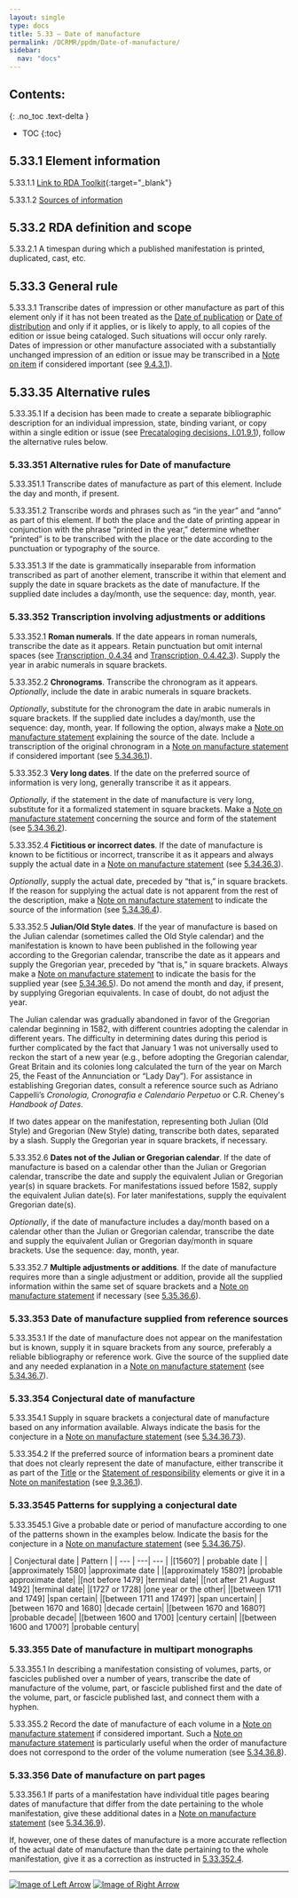 ```yaml
---
layout: single
type: docs
title: 5.33 — Date of manufacture
permalink: /DCRMR/ppdm/Date-of-manufacture/
sidebar:
  nav: "docs"
---
```


## Contents:
{: .no_toc .text-delta }

- TOC
{:toc}

## 5.33.1 Element information

<a name="5.33.1.1">5.33.1.1</a> [Link to RDA Toolkit](https://beta.rdatoolkit.org/Content/Index?externalId=en-US_ala-f6396d3f-6883-3ad2-84f1-d0714cfd42a0){:target="_blank"}

<a name="5.33.1.2">5.33.1.2</a> [Sources of information](/DCRMR/ppdm/#5011-sources-of-information)

## 5.33.2 RDA definition and scope

<a name="5.33.2.1">5.33.2.1</a> A timespan during which a published manifestation is printed, duplicated, cast, etc.

## 5.33.3 General rule

<a name="5.33.3.1">5.33.3.1</a> Transcribe dates of impression or other manufacture as part of this element only if it has not been treated as the [Date of publication](/DCRMR/ppdm/Date-of-publication/) or [Date of distribution](/DCRMR/ppdm/Date-of-distribution/) and only if it applies, or is likely to apply, to all copies of the edition or issue being cataloged. Such situations will occur only rarely. Dates of impression or other manufacture associated with a substantially unchanged impression of an edition or issue may be transcribed in a [Note on item](/DCRMR/additional-notes/Note-on-item/) if considered important (see [9.4.3.1](/DCRMR/additional-notes/Note-on-item/#9.4.3.1)).

## 5.33.35 Alternative rules

<a name="5.33.35.1">5.33.35.1</a> If a decision has been made to create a separate bibliographic description for an individual impression, state, binding variant, or copy within a single edition or issue (see [Precataloging decisions, I.01.9.1](/DCRMR/introduction/#I.01.9.1)), follow the alternative rules below.

### 5.33.351 Alternative rules for Date of manufacture

<a name="5.33.351.1">5.33.351.1</a> Transcribe dates of manufacture as part of this element. Include the day and month, if present.

<a name="5.33.351.2">5.33.351.2</a> Transcribe words and phrases such as “in the year” and “anno” as part of this element. If both the place and the date of printing appear in conjunction with the phrase “printed in the year,” determine whether “printed” is to be transcribed with the place or the date according to the punctuation or typography of the source.

<a name="5.33.351.3">5.33.351.3</a> If the date is grammatically inseparable from information transcribed as part of another element, transcribe it within that element and supply the date in square brackets as the date of manufacture. If the supplied date includes a day/month, use the sequence: day, month, year.

###  5.33.352 Transcription involving adjustments or additions

<a name="5.33.352.1">5.33.352.1</a> **Roman numerals**. If the date appears in roman numerals, transcribe the date as it appears. Retain punctuation but omit internal spaces (see [Transcription, 0.4.34](/DCRMR/general-rules/Transcription/#0434-punctuation-within-roman-numerals) and [Transcription, 0.4.42.3](/DCRMR/general-rules/Transcription/#0.4.42.3)).  Supply the year in arabic numerals in square brackets.

<a name="5.33.352.2">5.33.352.2</a> **Chronograms**. Transcribe the chronogram as it appears. *Optionally*, include the date in arabic numerals in square brackets.

*Optionally*, substitute for the chronogram the date in arabic numerals in square brackets. If the supplied date includes a day/month, use the sequence: day, month, year. If following the option, always make a [Note on manufacture statement](/DCRMR/ppdm/Note-on-manufacture-statement/) explaining the source of the date. Include a transcription of the original chronogram in a [Note on manufacture statement](/DCRMR/ppdm/Note-on-manufacture-statement/) if considered important (see [5.34.36.1](/DCRMR/ppdm/Note-on-manufacture-statement/#5.34.36.1)).

<a name="5.33.352.3">5.33.352.3</a> **Very long dates**. If the date on the preferred source of information is very long, generally transcribe it as it appears. 

*Optionally*, if the statement in the date of manufacture is very long, substitute for it a formalized statement in square brackets. Make a [Note on manufacture statement](/DCRMR/ppdm/Note-on-manufacture-statement/) concerning the source and form of the statement (see [5.34.36.2](/DCRMR/ppdm/Note-on-manufacture-statement/#5.34.36.2)).

<a name="5.33.352.4">5.33.352.4</a> **Fictitious or incorrect dates**. If the date of manufacture is known to be fictitious or incorrect, transcribe it as it appears and always supply the actual date in a [Note on manufacture statement](/DCRMR/ppdm/Note-on-manufacture-statement/) (see [5.34.36.3](/DCRMR/ppdm/Note-on-manufacture-statement/#5.34.36.3)).

*Optionally*, supply the actual date, preceded by “that is,” in square brackets.  If the reason for supplying the actual date is not apparent from the rest of the description, make a [Note on manufacture statement](/DCRMR/ppdm/Note-on-manufacture-statement/) to indicate the source of the information (see [5.34.36.4](/DCRMR/ppdm/Note-on-manufacture-statement/#5.34.36.4)).

<a name="5.33.352.5">5.33.352.5</a> **Julian/Old Style dates**. If the year of manufacture is based on the Julian calendar (sometimes called the Old Style calendar) and the manifestation is known to have been published in the following year according to the Gregorian calendar, transcribe the date as it appears and supply the Gregorian year, preceded by “that is,” in square brackets.  Always make a [Note on manufacture statement](/DCRMR/ppdm/Note-on-manufacture-statement/) to indicate the basis for the supplied year (see [5.34.36.5](/DCRMR/ppdm/Note-on-manufacture-statement/#5.34.36.5)). Do not amend the month and day, if present, by supplying Gregorian equivalents. In case of doubt, do not adjust the year.

The Julian calendar was gradually abandoned in favor of the Gregorian calendar beginning in 1582, with different countries adopting the calendar in different years. The difficulty in determining dates during this period is further complicated by the fact that January 1 was not universally used to reckon the start of a new year (e.g., before adopting the Gregorian calendar, Great Britain and its colonies long calculated the turn of the year on March 25, the Feast of the Annunciation or “Lady Day”). For assistance in establishing Gregorian dates, consult a reference source such as Adriano Cappelli’s *Cronologia, Cronografia e Calendario Perpetuo* or C.R. Cheney's *Handbook of Dates*.

If two dates appear on the manifestation, representing both Julian (Old Style) and Gregorian (New Style) dating, transcribe both dates, separated by a slash. Supply the Gregorian year in square brackets, if necessary.

<a name="5.33.352.6">5.33.352.6</a> **Dates not of the Julian or Gregorian calendar**.  If the date of manufacture is based on a calendar other than the Julian or Gregorian calendar, transcribe the date and supply the equivalent Julian or Gregorian year(s) in square brackets.  For manifestations issued before 1582, supply the equivalent Julian date(s). For later manifestations, supply the equivalent Gregorian date(s).

*Optionally*, if the date of manufacture includes a day/month based on a calendar other than the Julian or Gregorian calendar, transcribe the date and supply the equivalent Julian or Gregorian day/month in square brackets. Use the sequence: day, month, year.

<a name="5.33.352.7">5.33.352.7</a> **Multiple adjustments or additions**. If the date of manufacture requires more than a single adjustment or addition, provide all the supplied information within the same set of square brackets and a [Note on manufacture statement](/DCRMR/ppdm/Note-on-manufacture-statement/) if necessary (see [5.35.36.6](/DCRMR/ppdm/Note-on-manufacture-statement/#5.35.36.6)).

### 5.33.353 Date of manufacture supplied from reference sources

<a name="5.33.353.1">5.33.353.1</a> If the date of manufacture does not appear on the manifestation but is known, supply it in square brackets from any source, preferably a reliable bibliography or reference work. Give the source of the supplied date and any needed explanation in a [Note on manufacture statement](/DCRMR/ppdm/Note-on-manufacture-statement/) (see [5.34.36.7](/DCRMR/ppdm/Note-on-manufacture-statement/#5.34.36.7)).

### 5.33.354 Conjectural date of manufacture

<a name="5.33.354.1">5.33.354.1</a> Supply in square brackets a conjectural date of manufacture based on any information available. Always indicate the basis for the conjecture in a [Note on manufacture statement](/DCRMR/ppdm/Note-on-manufacture-statement/) (see [5.34.36.73](/DCRMR/ppdm/Note-on-manufacture-statement/#5.34.36.73)).

<a name="5.33.354.2">5.33.354.2</a> If the preferred source of information bears a prominent date that does not clearly represent the date of manufacture, either transcribe it as part of the [Title](/DCRMR/title/) or the [Statement of responsibility](/DCRMR/sor/) elements or give it in a [Note on manifestation](/DCRMR/additional-notes/Note-on-manifestation/) (see [9.3.36.1](/DCRMR/additional-notes/Note-on-manifestation/#9.3.36.1)).

### 5.33.3545 Patterns for supplying a conjectural date

<a name="5.33.3545.1">5.33.3545.1</a> Give a probable date or period of manufacture according to one of the patterns shown in the examples below. Indicate the basis for the conjecture in a [Note on manufacture statement](/DCRMR/ppdm/Note-on-manufacture-statement/) (see [5.34.36.75](/DCRMR/ppdm/Note-on-manufacture-statement/#5.34.36.75)).

| Conjectural date | Pattern |
| --- | ---| --- |
|[1560?]	| probable date | 
|[approximately 1580] |approximate date | 
|[approximately 1580?] |probable approximate date|
|[not before 1479] |terminal date|
|[not after 21 August 1492]	|terminal date|
|[1727 or 1728] |one year or the other|
|[between 1711 and 1749] |span certain|
|[between 1711 and 1749?] |span uncertain|
|[between 1670 and 1680] |decade certain|
|[between 1670 and 1680?] |probable decade|
|[between 1600 and 1700] |century certain|
|[between 1600 and 1700?] |probable century|

### 5.33.355 Date of manufacture in multipart monographs

<a name="5.33.355.1">5.33.355.1</a> In describing a manifestation consisting of volumes, parts, or fascicles published over a number of years, transcribe the date of manufacture of the volume, part, or fascicle published first and the date of the volume, part, or fascicle published last, and connect them with a hyphen.

<a name="5.33.355.2">5.33.355.2</a> Record the date of manufacture of each volume in a [Note on manufacture statement](/DCRMR/ppdm/Note-on-manufacture-statement/) if considered important. Such a [Note on manufacture statement](/DCRMR/ppdm/Note-on-manufacture-statement/) is particularly useful when the order of manufacture does not correspond to the order of the volume numeration (see [5.34.36.8](/DCRMR/ppdm/Note-on-manufacture-statement/#5.34.36.8)).

### 5.33.356 Date of manufacture on part pages

<a name="5.33.356.1">5.33.356.1</a> If parts of a manifestation have individual title pages bearing dates of manufacture that differ from the date pertaining to the whole manifestation, give these additional dates in a [Note on manufacture statement](/DCRMR/ppdm/Note-on-manufacture-statement/) (see [5.34.36.9](/DCRMR/ppdm/Note-on-manufacture-statement/#5.34.36.9)). 

If, however, one of these dates of manufacture is a more accurate reflection of the actual date of manufacture than the date pertaining to the whole manifestation, give it as a correction as instructed in [5.33.352.4](#5.33.352.4).

---

[![Image of Left Arrow](https://rbms-bsc.github.io/DCRMR/assets/pictures/navigation/Arrow_Left.png "5.325 — Parallel name of manufacturer")](/DCRMR/ppdm/Parallel-name-of-manufacturer/) [![Image of Right Arrow](https://rbms-bsc.github.io/DCRMR/assets/pictures/navigation/Arrow_Right.png "5.34 — Note on manufacture statement")](/DCRMR/ppdm/Note-on-manufacture-statement/)